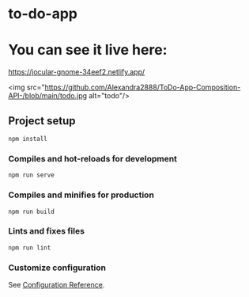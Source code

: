 # to-do-app

# You can see it live here:
https://jocular-gnome-34eef2.netlify.app/


<img src="https://github.com/Alexandra2888/ToDo-App-Composition-API-/blob/main/todo.jpg alt="todo"/>

## Project setup
```
npm install
```

### Compiles and hot-reloads for development
```
npm run serve
```

### Compiles and minifies for production
```
npm run build
```

### Lints and fixes files
```
npm run lint
```

### Customize configuration
See [Configuration Reference](https://cli.vuejs.org/config/).
